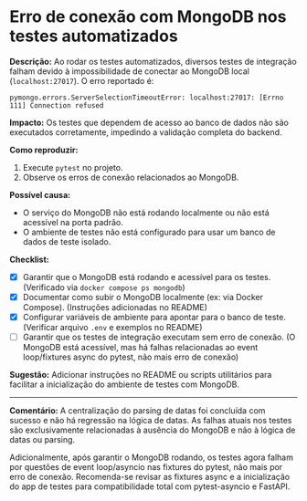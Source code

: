 # Erro de conexão com MongoDB nos testes automatizados

**Descrição:**
Ao rodar os testes automatizados, diversos testes de integração falham devido à impossibilidade de conectar ao MongoDB local (`localhost:27017`). O erro reportado é:

```
pymongo.errors.ServerSelectionTimeoutError: localhost:27017: [Errno 111] Connection refused
```

**Impacto:**
Os testes que dependem de acesso ao banco de dados não são executados corretamente, impedindo a validação completa do backend.

**Como reproduzir:**
1. Execute `pytest` no projeto.
2. Observe os erros de conexão relacionados ao MongoDB.

**Possível causa:**
- O serviço do MongoDB não está rodando localmente ou não está acessível na porta padrão.
- O ambiente de testes não está configurado para usar um banco de dados de teste isolado.

**Checklist:**
- [x] Garantir que o MongoDB está rodando e acessível para os testes. (Verificado via `docker compose ps mongodb`)
- [x] Documentar como subir o MongoDB localmente (ex: via Docker Compose). (Instruções adicionadas no README)
- [x] Configurar variáveis de ambiente para apontar para o banco de teste. (Verificar arquivo `.env` e exemplos no README)
- [ ] Garantir que os testes de integração executam sem erro de conexão. (O MongoDB está acessível, mas há falhas relacionadas ao event loop/fixtures async do pytest, não mais erro de conexão)

**Sugestão:**
Adicionar instruções no README ou scripts utilitários para facilitar a inicialização do ambiente de testes com MongoDB.

---

**Comentário:**
A centralização do parsing de datas foi concluída com sucesso e não há regressão na lógica de datas. As falhas atuais nos testes são exclusivamente relacionadas à ausência do MongoDB e não à lógica de datas ou parsing.

Adicionalmente, após garantir o MongoDB rodando, os testes agora falham por questões de event loop/asyncio nas fixtures do pytest, não mais por erro de conexão. Recomenda-se revisar as fixtures async e a inicialização do app de testes para compatibilidade total com pytest-asyncio e FastAPI.
